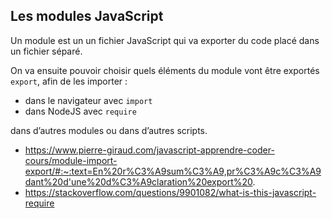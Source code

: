 Les modules JavaScript
-
Un module est un un fichier JavaScript qui va exporter du code placé dans un fichier séparé.

On va ensuite pouvoir choisir quels éléments du module vont être exportés ``export``, afin de les importer :

- dans le navigateur avec ``import``
- dans NodeJS avec ``require``

dans d’autres modules ou dans d’autres scripts.

- https://www.pierre-giraud.com/javascript-apprendre-coder-cours/module-import-export/#:~:text=En%20r%C3%A9sum%C3%A9,pr%C3%A9c%C3%A9dant%20d'une%20d%C3%A9claration%20export%20.
- https://stackoverflow.com/questions/9901082/what-is-this-javascript-require
